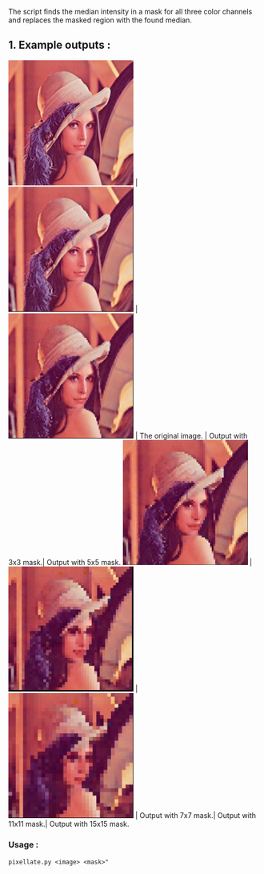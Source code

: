  The script finds the median intensity in a mask for all three color channels and replaces the masked region with the found median.

 ## 1. Example outputs :

<img src="./images/lenna.png" width="250">  |  <img src="./images/3x3_pixellated_lenna.png" width="250"> |  <img src="./images/5x5_pixellated_lenna.png" width="250">
| The original image. | Output with 3x3 mask.| Output with 5x5 mask.
<img src="./images/7x7_pixellated_lenna.png" width="250">  |  <img src="./images/11x11_pixellated_lenna.png" width="250"> |  <img src="./images/15x15_pixellated_lenna.png" width="250">
| Output with 7x7 mask.| Output with 11x11 mask.| Output with 15x15 mask.

### Usage :
```
pixellate.py <image> <mask>"
```